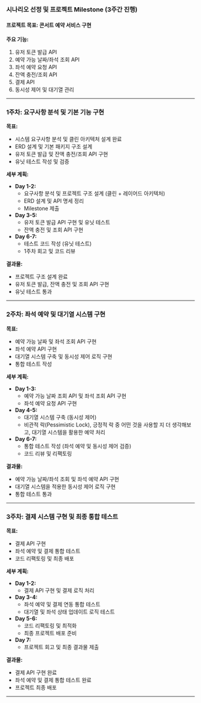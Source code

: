 ### **시나리오 선정 및 프로젝트 Milestone (3주간 진행)**

#### **프로젝트 목표: 콘서트 예약 서비스 구현**
**주요 기능:**
1. 유저 토큰 발급 API
2. 예약 가능 날짜/좌석 조회 API
3. 좌석 예약 요청 API
4. 잔액 충전/조회 API
5. 결제 API
6. 동시성 제어 및 대기열 관리

---

### **1주차: 요구사항 분석 및 기본 기능 구현**

**목표:**
- 시스템 요구사항 분석 및 클린 아키텍처 설계 완료
- ERD 설계 및 기본 패키지 구조 설계
- 유저 토큰 발급 및 잔액 충전/조회 API 구현
- 유닛 테스트 작성 및 검증

**세부 계획:**
- **Day 1-2:**
    - 요구사항 분석 및 프로젝트 구조 설계 (클린 + 레이어드 아키텍처)
    - ERD 설계 및 API 명세 정리
    - Milestone 제출
- **Day 3-5:**
    - 유저 토큰 발급 API 구현 및 유닛 테스트
    - 잔액 충전 및 조회 API 구현
- **Day 6-7:**
    - 테스트 코드 작성 (유닛 테스트)
    - 1주차 회고 및 코드 리뷰

**결과물:**
- 프로젝트 구조 설계 완료
- 유저 토큰 발급, 잔액 충전 및 조회 API 구현
- 유닛 테스트 통과

---

### **2주차: 좌석 예약 및 대기열 시스템 구현**

**목표:**
- 예약 가능 날짜 및 좌석 조회 API 구현
- 좌석 예약 API 구현
- 대기열 시스템 구축 및 동시성 제어 로직 구현
- 통합 테스트 작성

**세부 계획:**
- **Day 1-3:**
    - 예약 가능 날짜 조회 API 및 좌석 조회 API 구현
    - 좌석 예약 요청 API 구현
- **Day 4-5:**
    - 대기열 시스템 구축 (동시성 제어)
    - 비관적 락(Pessimistic Lock), 긍정적 락 중 어떤 것을 사용할 지 더 생각해보고, 대기열 시스템을 활용한 예약 처리
- **Day 6-7:**
    - 통합 테스트 작성 (좌석 예약 및 동시성 제어 검증)
    - 코드 리뷰 및 리팩토링

**결과물:**
- 예약 가능 날짜/좌석 조회 및 좌석 예약 API 구현
- 대기열 시스템을 적용한 동시성 제어 로직 구현
- 통합 테스트 통과

---

### **3주차: 결제 시스템 구현 및 최종 통합 테스트**

**목표:**
- 결제 API 구현
- 좌석 예약 및 결제 통합 테스트
- 코드 리팩토링 및 최종 배포

**세부 계획:**
- **Day 1-2:**
    - 결제 API 구현 및 결제 로직 처리
- **Day 3-4:**
    - 좌석 예약 및 결제 연동 통합 테스트
    - 대기열 및 좌석 상태 업데이트 로직 테스트
- **Day 5-6:**
    - 코드 리팩토링 및 최적화
    - 최종 프로젝트 배포 준비
- **Day 7:**
    - 프로젝트 회고 및 최종 결과물 제출

**결과물:**
- 결제 API 구현 완료
- 좌석 예약 및 결제 통합 테스트 완료
- 프로젝트 최종 배포

---